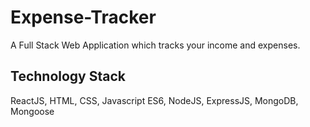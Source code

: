 # Expense-Tracker
A Full Stack Web Application which tracks your income and expenses. 

## Technology Stack

ReactJS, HTML, CSS, Javascript ES6, NodeJS, ExpressJS, MongoDB, Mongoose
